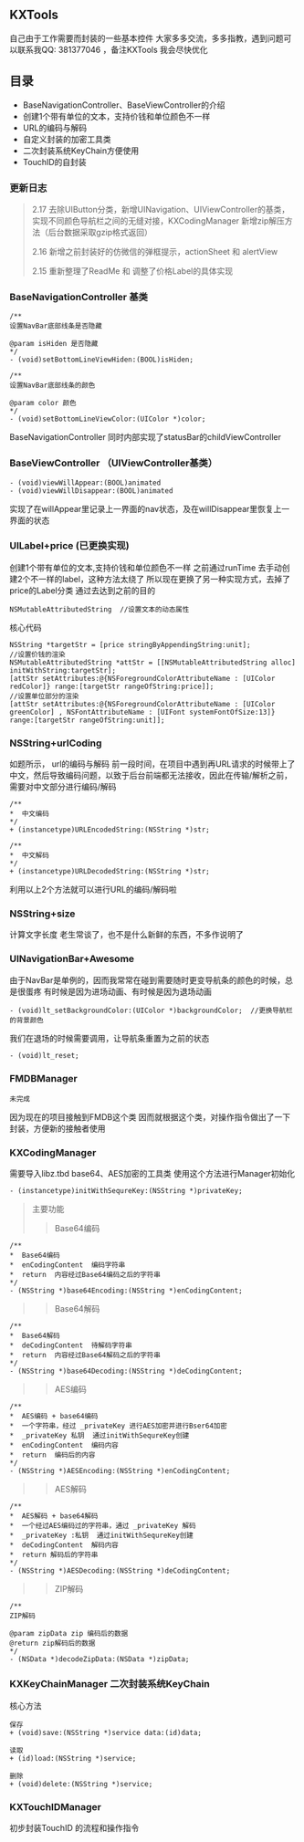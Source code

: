 ## KXTools

自己由于工作需要而封装的一些基本控件
大家多多交流，多多指教，遇到问题可以联系我QQ: 381377046 ，备注KXTools 我会尽快优化

## 目录
- BaseNavigationController、BaseViewController的介绍
- 创建1个带有单位的文本，支持价钱和单位颜色不一样
- URL的编码与解码
- 自定义封装的加密工具类
- 二次封装系统KeyChain方便使用
- TouchID的自封装


### 更新日志
> 2.17 去除UIButton分类，新增UINavigation、UIViewController的基类，实现不同颜色导航栏之间的无缝对接，KXCodingManager 新增zip解压方法（后台数据采取gzip格式返回）
>
> 2.16 新增之前封装好的仿微信的弹框提示，actionSheet 和 alertView
>
> 2.15 重新整理了ReadMe 和 调整了价格Label的具体实现
>


### BaseNavigationController 基类
```objc
/**
设置NavBar底部线条是否隐藏

@param isHiden 是否隐藏
*/
- (void)setBottomLineViewHiden:(BOOL)isHiden;
```

```objc
/**
设置NavBar底部线条的颜色

@param color 颜色
*/
- (void)setBottomLineViewColor:(UIColor *)color;
```
BaseNavigationController 同时内部实现了statusBar的childViewController


### BaseViewController （UIViewController基类）
```objc
- (void)viewWillAppear:(BOOL)animated
- (void)viewWillDisappear:(BOOL)animated
```
实现了在willAppear里记录上一界面的nav状态，及在willDisappear里恢复上一界面的状态

### UILabel+price (已更换实现)
创建1个带有单位的文本,支持价钱和单位颜色不一样
之前通过runTime 去手动创建2个不一样的label，这种方法太绕了
所以现在更换了另一种实现方式，去掉了price的Label分类
通过去达到之前的目的
```objc
NSMutableAttributedString  //设置文本的动态属性
```

核心代码
```objc
NSString *targetStr = [price stringByAppendingString:unit];
//设置价钱的渲染
NSMutableAttributedString *attStr = [[NSMutableAttributedString alloc] initWithString:targetStr];
[attStr setAttributes:@{NSForegroundColorAttributeName : [UIColor redColor]} range:[targetStr rangeOfString:price]];
//设置单位部分的渲染
[attStr setAttributes:@{NSForegroundColorAttributeName : [UIColor greenColor] , NSFontAttributeName : [UIFont systemFontOfSize:13]} range:[targetStr rangeOfString:unit]];
```

###  NSString+urlCoding
如题所示， url的编码与解码
前一段时间，在项目中遇到再URL请求的时候带上了中文，然后导致编码问题，以致于后台前端都无法接收，因此在传输/解析之前，需要对中文部分进行编码/解码
```objc
/**
*  中文编码
*/
+ (instancetype)URLEncodedString:(NSString *)str;

/**
*  中文解码
*/
+ (instancetype)URLDecodedString:(NSString *)str;
```
利用以上2个方法就可以进行URL的编码/解码啦


### NSString+size
计算文字长度
老生常谈了，也不是什么新鲜的东西，不多作说明了


### UINavigationBar+Awesome
由于NavBar是单例的，因而我常常在碰到需要随时更变导航条的颜色的时候，总是很蛋疼
有时候是因为进场动画、有时候是因为退场动画
```objc
- (void)lt_setBackgroundColor:(UIColor *)backgroundColor;  //更换导航栏的背景颜色
```
我们在退场的时候需要调用，让导航条重置为之前的状态
```objc
- (void)lt_reset; 
```
### FMDBManager
```objc
未完成 
```
因为现在的项目接触到FMDB这个类
因而就根据这个类，对操作指令做出了一下封装，方便新的接触者使用


### KXCodingManager
需要导入libz.tbd
base64、AES加密的工具类
使用这个方法进行Manager初始化
```objc
- (instancetype)initWithSequreKey:(NSString *)privateKey;
```

> 主要功能
>>Base64编码
```objc
/**
*  Base64编码
*  enCodingContent  编码字符串
*  return  内容经过Base64编码之后的字符串
*/
- (NSString *)base64Encoding:(NSString *)enCodingContent;
```
>>Base64解码
```objc
/**
*  Base64解码
*  deCodingContent  待解码字符串
*  return  内容经过Base64解码之后的字符串
*/
- (NSString *)base64Decoding:(NSString *)deCodingContent;
```
>>AES编码
```objc
/**
*  AES编码 + base64编码
*  一个字符串，经过 _privateKey 进行AES加密并进行Bser64加密
*  _privateKey 私钥  通过initWithSequreKey创建
*  enCodingContent  编码内容
*  return  编码后的内容
*/
- (NSString *)AESEncoding:(NSString *)enCodingContent;
```
>>AES解码
```objc
/**
*  AES解码 + base64解码
*  一个经过AES编码过的字符串，通过 _privateKey 解码
*  _privateKey :私钥  通过initWithSequreKey创建
*  deCodingContent  解码内容
*  return 解码后的字符串
*/
- (NSString *)AESDecoding:(NSString *)deCodingContent;
```

>>ZIP解码 
```objc
/**
ZIP解码

@param zipData zip 编码后的数据
@return zip解码后的数据
*/
- (NSData *)decodeZipData:(NSData *)zipData;
```

### KXKeyChainManager  二次封装系统KeyChain
核心方法
```objc
保存
+ (void)save:(NSString *)service data:(id)data;

读取
+ (id)load:(NSString *)service;

删除
+ (void)delete:(NSString *)service;
```


### KXTouchIDManager
初步封装TouchID 的流程和操作指令

